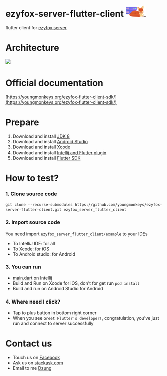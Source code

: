# ezyfox-server-flutter-client <img src="https://github.com/youngmonkeys/ezyfox-server/blob/master/logo.png" width="64" />

flutter client for [ezyfox server](https://github.com/youngmonkeys/ezyfox-server)

# Architecture

<img src="https://raw.githubusercontent.com/youngmonkeys/ezyfox-server-flutter-client/master/images/flutter-sdk.png" />

# Official documentation

[https://youngmonkeys.org/ezyfox-flutter-client-sdk/](https://youngmonkeys.org/ezyfox-flutter-client-sdk/)

# Prepare

1. Download and install [JDK 8](https://www.oracle.com/java/technologies/javase/javase-jdk8-downloads.html)
2. Download and install [Android Studio](https://developer.android.com/studio)
3. Download and install [Xcode](https://developer.apple.com/xcode)
4. Download and install [Intellij and Flutter plugin](https://www.jetbrains.com/idea/download)
5. Download and install [Flutter SDK](https://flutter.dev/docs/get-started/install)

# How to test?

### 1. Clone source code

```
git clone --recurse-submodules https://github.com/youngmonkeys/ezyfox-server-flutter-client.git ezyfox_server_flutter_client
```

### 2. Import source code

You need import `ezyfox_server_flutter_client/example` to your IDEs

- To IntelliJ IDE: for all
- To Xcode: for iOS
- To Android studio: for Android

### 3. You can run

- [main.dart](https://github.com/youngmonkeys/ezyfox-server-flutter-client/blob/master/example/lib/main.dart) on Intellij
- Build and Run on Xcode for iOS, don't for get run `pod install`
- Build and run on Android Studio for Android

### 4. Where need I click?

- Tap to plus button in bottom right corner
- When you see `Greet Flutter's developer!`, congratulation, you've just run and connect to server successfully

# Contact us

- Touch us on [Facebook](https://www.facebook.com/youngmonkeys.org)
- Ask us on [stackask.com](https://stackask.com)
- Email to me [Dzung](mailto:itprono3@gmail.com)